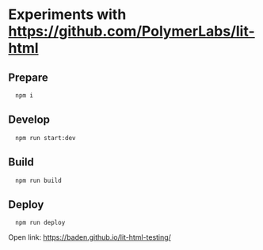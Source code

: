 # Experiments with https://github.com/PolymerLabs/lit-html

## Prepare

```
  npm i
```

## Develop

```
  npm run start:dev
```

## Build
```
  npm run build
```

## Deploy

```
  npm run deploy
```

Open link: https://baden.github.io/lit-html-testing/